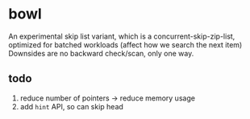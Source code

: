 # bowl

An experimental skip list variant, which is a concurrent-skip-zip-list, optimized for batched workloads (affect how we search the next item)
Downsides are no backward check/scan, only one way.

## todo

1. reduce number of pointers -> reduce memory usage
2. add `hint` API, so can skip head
